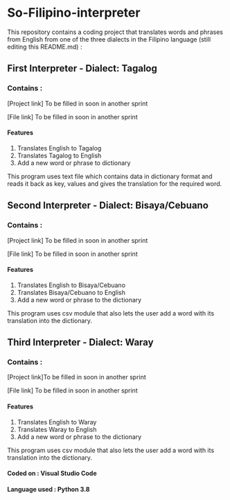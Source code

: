 # So-Filipino-interpreter
This repository contains a coding project that translates words and phrases from English from one of the three dialects in the Filipino language (still editing this README.md) :
## First Interpreter - Dialect: Tagalog
### Contains :
[Project link] To be filled in soon in another sprint

[File link] To be filled in soon in another sprint

#### Features
1. Translates English to Tagalog
2. Translates Tagalog to English
3. Add a new word or phrase to dictionary

This program uses text file which contains data in dictionary format and reads it back as key, values 
and gives the translation for the required word.

## Second Interpreter - Dialect: Bisaya/Cebuano
### Contains :
[Project link] To be filled in soon in another sprint

[File link] To be filled in soon in another sprint

#### Features
1. Translates English to Bisaya/Cebuano 
2. Translates Bisaya/Cebuano to English
3. Add a new word or phrase to the dictionary 

This program uses csv module that also lets the user add a word with its translation into the dictionary.

## Third Interpreter - Dialect: Waray
### Contains :
[Project link]To be filled in soon in another sprint

[File link] To be filled in soon in another sprint

#### Features
1. Translates English to Waray 
2. Translates Waray to English
3. Add a new word or phrase to the dictionary 

This program uses csv module that also lets the user add a word with its translation into the dictionary.

#### Coded on : Visual Studio Code 

#### Language used : Python 3.8
